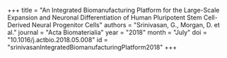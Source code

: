 +++
title = "An Integrated Biomanufacturing Platform for the Large-Scale Expansion and Neuronal Differentiation of Human Pluripotent Stem Cell-Derived Neural Progenitor Cells"
authors = "Srinivasan, G., Morgan, D. et al."
journal = "Acta Biomaterialia"
year = "2018"
month = "July"
doi = "10.1016/j.actbio.2018.05.008"
id = "srinivasanIntegratedBiomanufacturingPlatform2018"
+++